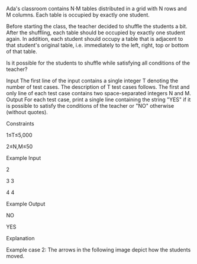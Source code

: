 Ada's classroom contains N⋅M tables distributed in a grid with N rows and M columns. Each table is occupied by exactly one student.

Before starting the class, the teacher decided to shuffle the students a bit. After the shuffling, each table should be occupied by exactly one student again. In addition, each student should occupy a table that is adjacent to that student's original table, i.e. immediately to the left, right, top or bottom of that table.

Is it possible for the students to shuffle while satisfying all conditions of the teacher?

Input
The first line of the input contains a single integer T denoting the number of test cases. The description of T test cases follows.
The first and only line of each test case contains two space-separated integers N and M.
Output
For each test case, print a single line containing the string "YES" if it is possible to satisfy the conditions of the teacher or "NO" otherwise (without quotes).

Constraints

1≤T≤5,000

2≤N,M≤50

Example Input

2

3 3

4 4

Example Output

NO

YES

Explanation

Example case 2: The arrows in the following image depict how the students moved.

